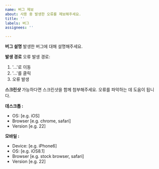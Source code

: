 ```yaml
---
name: 버그 제보
about: 사용 중 발생한 오류를 제보해주세요.
title: ''
labels: 버그
assignees: ''

---
```


**버그 설명**
발생한 버그에 대해 설명해주세요.

**발생 경로**
오류 발생 경로:
1. '...'로 이동
2. '...'를 클릭
3. 오류 발생

**스크린샷**
가능하다면 스크린샷을 함께 첨부해주세요. 오류를 파악하는 데 도움이 됩니다.

**데스크톱 :**
 - OS: [e.g. iOS]
 - Browser [e.g. chrome, safari]
 - Version [e.g. 22]

**모바일 :**
 - Device: [e.g. iPhone6]
 - OS: [e.g. iOS8.1]
 - Browser [e.g. stock browser, safari]
 - Version [e.g. 22]
